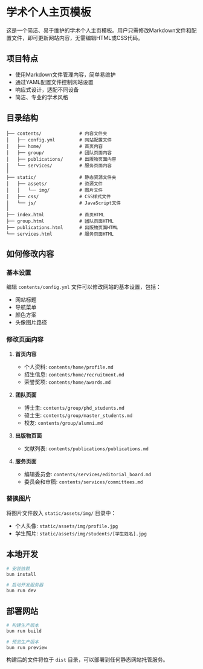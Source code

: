 # 学术个人主页模板

这是一个简洁、易于维护的学术个人主页模板。用户只需修改Markdown文件和配置文件，即可更新网站内容，无需编辑HTML或CSS代码。

## 项目特点

- 使用Markdown文件管理内容，简单易维护
- 通过YAML配置文件控制网站设置
- 响应式设计，适配不同设备
- 简洁、专业的学术风格

## 目录结构

```
├── contents/              # 内容文件夹
│   ├── config.yml         # 网站配置文件
│   ├── home/              # 首页内容
│   ├── group/             # 团队页面内容
│   ├── publications/      # 出版物页面内容
│   └── services/          # 服务页面内容
│
├── static/                # 静态资源文件夹
│   ├── assets/            # 资源文件
│   │   └── img/           # 图片文件
│   ├── css/               # CSS样式文件
│   └── js/                # JavaScript文件
│
├── index.html             # 首页HTML
├── group.html             # 团队页面HTML
├── publications.html      # 出版物页面HTML
└── services.html          # 服务页面HTML
```

## 如何修改内容

### 基本设置

编辑 `contents/config.yml` 文件可以修改网站的基本设置，包括：

- 网站标题
- 导航菜单
- 颜色方案
- 头像图片路径

### 修改页面内容

1. **首页内容**
   - 个人资料: `contents/home/profile.md`
   - 招生信息: `contents/home/recruitment.md`
   - 荣誉奖项: `contents/home/awards.md`

2. **团队页面**
   - 博士生: `contents/group/phd_students.md`
   - 硕士生: `contents/group/master_students.md`
   - 校友: `contents/group/alumni.md`

3. **出版物页面**
   - 文献列表: `contents/publications/publications.md`

4. **服务页面**
   - 编辑委员会: `contents/services/editorial_board.md`
   - 委员会和审稿: `contents/services/committees.md`

### 替换图片

将图片文件放入 `static/assets/img/` 目录中：

- 个人头像: `static/assets/img/profile.jpg`
- 学生照片: `static/assets/img/students/[学生姓名].jpg`

## 本地开发

```bash
# 安装依赖
bun install

# 启动开发服务器
bun run dev
```

## 部署网站

```bash
# 构建生产版本
bun run build

# 预览生产版本
bun run preview
```

构建后的文件将位于 `dist` 目录，可以部署到任何静态网站托管服务。
